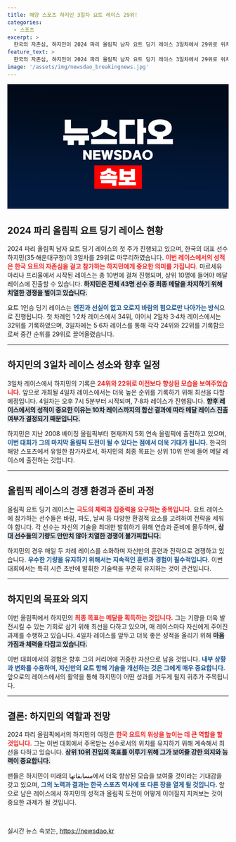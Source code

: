 ```yaml
---
title: 해양 스포츠 하지민 3일차 요트 레이스 29위!
categories:
  - 스포츠
excerpt: >
  한국의 자존심, 하지민이 2024 파리 올림픽 남자 요트 딩기 레이스 3일차에서 29위로 위치를 유지했습니다. 메달을 향한 치열한 경쟁이 이어지는 가운데, 4일차 레이스에서의 반전이 기대됩니다!
feature_text: >
  한국의 자존심, 하지민이 2024 파리 올림픽 남자 요트 딩기 레이스 3일차에서 29위로 위치를 유지했습니다. 메달을 향한 치열한 경쟁이 이어지는 가운데, 4일차 레이스에서의 반전이 기대됩니다!
image: '/assets/img/newsdao_breakingnews.jpg'
---
```


<p><img src="/assets/img/newsdao_breakingnews.jpg" alt="flaretime 속보" /></p>

<h2 data-ke-size="size26">2024 파리 올림픽 요트 딩기 레이스 현황</h2>

<p data-ke-size="size16">2024 파리 올림픽 남자 요트 딩기 레이스의 첫 주가 진행되고 있으며, 한국의 대표 선수 하지민(35·해운대구청)이 3일차를 29위로 마무리하였습니다. <b><span style="color: #ee2323;">이번 레이스에서의 성적은 한국 요트의 자존심을 걸고 참가하는 하지민에게 중요한 의미를 가집니다.</span></b> 마르세유 마리나 프리울에서 시작된 레이스는 총 10번에 걸쳐 진행되며, 상위 10명에 들어야 메달 레이스에 진출할 수 있습니다. <b><span style="background-color: #21538527;">하지민은 전체 43명 선수 중 최종 메달을 차지하기 위해 치열한 경쟁을 벌이고 있습니다.</span></b></p>

<p data-ke-size="size16">요트 1인승 딩기 레이스는 <b><span style="color: #1a5490;">엔진과 선실이 없고 오로지 바람의 힘으로만 나아가는 방식</span></b>으로 진행됩니다. 첫 차례인 1·2차 레이스에서 34위, 이어서 2일차 3·4차 레이스에서는 32위를 기록하였으며, 3일차에는 5·6차 레이스를 통해 각각 24위와 22위를 기록함으로써 중간 순위를 29위로 끌어올렸습니다.</p>

<hr>

<h2 data-ke-size="size26">하지민의 3일차 레이스 성소와 향후 일정</h2>

<p data-ke-size="size16">3일차 레이스에서 하지민의 기록은 <b><span style="color: #ee2323;">24위와 22위로 이전보다 향상된 모습을 보여주었습니다.</span></b> 앞으로 개최될 4일차 레이스에서는 더욱 높은 순위를 기록하기 위해 최선을 다할 예정입니다. 4일차는 오후 7시 5분부터 시작되며, 7·8차 레이스가 진행됩니다. <b><span style="background-color: #21538527;">향후 레이스에서의 성적이 중요한 이유는 10차 레이스까지의 합산 결과에 따라 메달 레이스 진출 여부가 결정되기 때문입니다.</span></b></p>

<p data-ke-size="size16">하지민은 지난 2008 베이징 올림픽부터 현재까지 5회 연속 올림픽에 출전하고 있으며, <b><span style="color: #1a5490;">이번 대회가 그의 마지막 올림픽 도전이 될 수 있다는 점에서 더욱 기대가 됩니다.</span></b> 한국의 해양 스포츠에서 유일한 참가자로서, 하지민의 최종 목표는 상위 10위 안에 들어 메달 레이스에 출전하는 것입니다.</p>

<hr>

<h2 data-ke-size="size26">올림픽 레이스의 경쟁 환경과 준비 과정</h2>

<p data-ke-size="size16">올림픽 요트 딩기 레이스는 <b><span style="color: #ee2323;">극도의 체력과 집중력을 요구하는 종목입니다.</span></b> 요트 레이스에 참가하는 선수들은 바람, 파도, 날씨 등 다양한 환경적 요소를 고려하여 전략을 세워야 합니다. 각 선수는 자신의 기술을 최대한 발휘하기 위해 연습과 준비에 몰두하며, <b><span style="background-color: #21538527;">상대 선수들의 기량도 만만치 않아 치열한 경쟁이 불가피합니다.</span></b></p>

<p data-ke-size="size16">하지민의 경우 매일 두 차례 레이스를 소화하며 자신만의 훈련과 전략으로 경쟁하고 있습니다. <b><span style="color: #1a5490;">우수한 기량을 유지하기 위해서는 지속적인 훈련과 경험이 필수적입니다.</span></b> 이번 대회에서는 특히 시즌 초반에 발휘한 기술력을 꾸준히 유지하는 것이 관건입니다.</p>

<hr>

<h2 data-ke-size="size26">하지민의 목표와 의지</h2>

<p data-ke-size="size16">이번 올림픽에서 하지민의 <b><span style="color: #ee2323;">최종 목표는 메달을 획득하는 것입니다.</span></b> 그는 기량을 더욱 발전시킬 수 있는 기회로 삼기 위해 최선을 다하고 있으며, 매 레이스마다 자신에게 주어진 과제를 수행하고 있습니다. 4일차 레이스를 앞두고 더욱 좋은 성적을 올리기 위해 <b><span style="background-color: #21538527;">마음가짐과 체력을 다잡고 있습니다.</span></b></p>

<p data-ke-size="size16">이번 대회에서의 경험은 향후 그의 커리어에 귀중한 자산으로 남을 것입니다. <b><span style="color: #1a5490;">내부 상황과 변화를 수용하며, 자신만의 요트 항해 기술을 개선하는 것은 그에게 매우 중요합니다.</span></b> 앞으로의 레이스에서의 활약을 통해 하지민이 어떤 성과를 거두게 될지 귀추가 주목됩니다.</p>

<hr>

<h2 data-ke-size="size26">결론: 하지민의 역할과 전망</h2>

<p data-ke-size="size16">2024 파리 올림픽에서의 하지민의 여정은 <b><span style="color: #ee2323;">한국 요트의 위상을 높이는 데 큰 역할을 할 것입니다.</span></b> 그는 이번 대회에서 주목받는 선수로서의 위치를 유지하기 위해 계속해서 최선을 다하고 있습니다. <b><span style="background-color: #21538527;">상위 10위 진입의 목표를 이루기 위해 그가 보여줄 강한 의지와 능력이 중요합니다.</span></b></p>

<p data-ke-size="size16">팬들은 하지민이 미래의 مسابقاتها에서 더욱 향상된 모습을 보여줄 것이라는 기대감을 갖고 있으며, <b><span style="color: #1a5490;">그의 노력과 결과는 한국 스포츠 역사에 또 다른 장을 열게 될 것입니다.</span></b> 앞으로 남은 레이스에서 하지민의 성적과 올림픽 도전이 어떻게 이어질지 지켜보는 것이 중요한 과제가 될 것입니다.</p>

<p data-ke-size="size16">&nbsp;</p>
실시간 뉴스 속보는, <a href="https://newsdao.kr" rel="dofollow">https://newsdao.kr</a>


